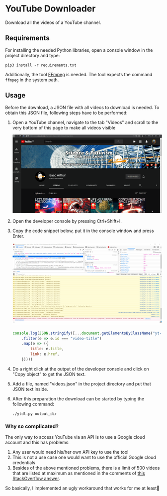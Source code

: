 # YouTube Downloader

Download all the videos of a YouTube channel.

## Requirements

For installing the needed Python libraries, open a console window in the project directory and type:

```
pip3 install -r requirements.txt
```

Additionally, the tool [FFmpeg](https://ffmpeg.org/) is needed. The tool expects the command `ffmpeg` in the system path.

## Usage

Before the download, a JSON file with all videos to download is needed. To obtain this JSON file, following steps have to be performed:

1. Open a YouTube channel, navigate to the tab "Videos" and scroll to the very bottom of this page to make all videos visible

   ![Scroll to bottom](doc/scroll-to-bottom.gif)

1. Open the developer console by pressing Ctrl+Shift+I.

1. Copy the code snippet below, put it in the console window and press Enter.

   ![Code in developer console](doc/get-json.gif)

   ```js
   console.log(JSON.stringify([...document.getElementsByClassName("yt-simple-endpoint")]
       .filter(e => e.id === "video-title")
       .map(e => ({
           title: e.title,
           link: e.href,
       }))))
   ```

1. Do a right click at the output of the developer console and click on "Copy object" to get the JSON text.

1. Add a file, named "videos.json" in the project directory and put that JSON text inside.

1. After this preparation the download can be started by typing the following command:

   ```
   ./ytdl.py output_dir
   ```

### Why so complicated?

The only way to access YouTube via an API is to use a Google cloud account and this has problems:

1. Any user would need his/her own API key to use the tool
1. This is not a use case one would want to use the official Google cloud credentials
1. Besides of the above mentioned problems, there is a limit of 500 videos that are listed at maximum as mentioned in the comments of [this StackOverflow answer](https://stackoverflow.com/a/20795628/13949398).

So basically, I implemented an ugly workaround that works for me at least🙂
